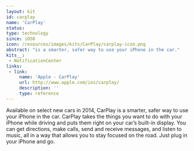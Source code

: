 ```yaml
---
layout: kit
id: carplay
name: 'CarPlay'
status:
type: technology
since: iOS8
icon: /resources/images/kits/CarPlay/carplay-icon.png
abstract: "is a smarter, safer way to use your iPhone in the car."
kits__:
 - NotificationCenter
links:
 - link:
     name: 'Apple - CarPlay'
     url: http://www.apple.com/ios/carplay/
     description: ''
     type: reference
---
```


Available on select new cars in 2014, CarPlay is a smarter, safer way to use your iPhone in the car. CarPlay takes the things you want to do with your iPhone while driving and puts them right on your car’s built-in display. You can get directions, make calls, send and receive messages, and listen to music, all in a way that allows you to stay focused on the road. Just plug in your iPhone and go.